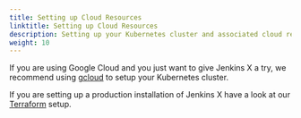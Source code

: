 ```yaml
---
title: Setting up Cloud Resources
linktitle: Setting up Cloud Resources
description: Setting up your Kubernetes cluster and associated cloud resources 
weight: 10
---
```


If you are using Google Cloud and you just want to give Jenkins X a try, we recommend using [gcloud](/docs/labs/boot/getting-started/cloud/gcloud/) to setup your Kubernetes cluster.

If you are setting up a production installation of Jenkins X have a look at our [Terraform](/docs/labs/boot/getting-started/cloud/terraform/) setup.
